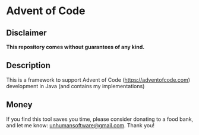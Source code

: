 # Advent of Code

## Disclaimer
**This repository comes without guarantees of any kind.**

## Description
This is a framework to support Advent of Code (https://adventofcode.com) development in Java (and contains my implementations)

## Money
If you find this tool saves you time, please consider donating to a food bank, and let me know: unhumansoftware@gmail.com.  Thank you!
